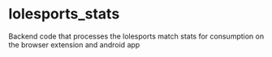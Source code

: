 # lolesports_stats
Backend code that processes the lolesports match stats for consumption on the browser extension and android app
